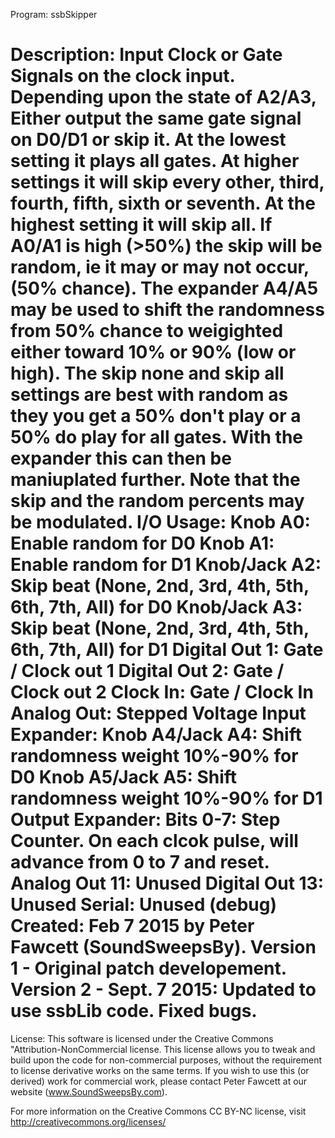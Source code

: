 Program: ssbSkipper

Description:
    Input Clock or Gate Signals on the clock input.
    Depending upon the state of A2/A3, Either output the same gate signal on
    D0/D1 or skip it. At the lowest setting it plays all gates. At higher settings
    it will skip every other, third, fourth, fifth, sixth or seventh. At the highest
    setting it will skip all. If A0/A1 is high (>50%) the skip will be random, ie 
    it may or may not occur, (50% chance). The expander A4/A5 may be used to 
    shift the randomness from 50% chance to weigighted either toward 10% or
    90% (low or high).
    The skip none and skip all settings are best with random as they you get
    a 50% don't play or a 50% do play for all gates. With the expander this 
    can then be maniuplated further. Note that the skip and the random 
    percents may be modulated.
    I/O Usage:
        Knob A0:         Enable random for D0
        Knob A1:         Enable random for D1
        Knob/Jack A2:    Skip beat (None, 2nd, 3rd, 4th, 5th, 6th, 7th, All) for D0
        Knob/Jack A3:    Skip beat (None, 2nd, 3rd, 4th, 5th, 6th, 7th, All) for D1
        Digital Out 1:   Gate / Clock out 1
        Digital Out 2:   Gate / Clock out 2
        Clock In:        Gate / Clock In
        Analog Out:      Stepped Voltage
    Input Expander:
        Knob A4/Jack A4: Shift randomness weight 10%-90% for D0
        Knob A5/Jack A5: Shift randomness weight 10%-90% for D1
    Output Expander:
        Bits 0-7:        Step Counter. On each clcok pulse, will advance from 0 to 7 and reset.
        Analog Out 11:   Unused
        Digital Out 13:  Unused
    Serial:              Unused (debug)
    Created:  Feb 7 2015 by Peter Fawcett (SoundSweepsBy).
        Version 1 - Original patch developement.
        Version 2 - Sept. 7 2015:
          Updated to use ssbLib code.
          Fixed bugs.
============================================================
License:
This software is licensed under the Creative Commons
"Attribution-NonCommercial license. This license allows you
to tweak and build upon the code for non-commercial purposes,
without the requirement to license derivative works on the
same terms. If you wish to use this (or derived) work for
commercial work, please contact Peter Fawcett at our website
(www.SoundSweepsBy.com).

For more information on the Creative Commons CC BY-NC license,
visit http://creativecommons.org/licenses/